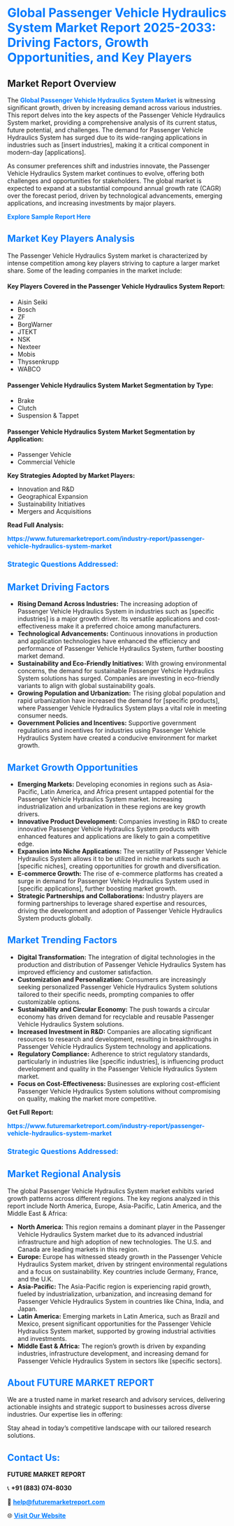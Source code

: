<h1 style="color: #007BFF;">Global Passenger Vehicle Hydraulics System Market Report 2025-2033: Driving Factors, Growth Opportunities, and Key Players</h1>

<section id="overview">
<h2>Market Report Overview</h2>
<p>The <a href="https://www.futuremarketreport.com/industry-report/passenger-vehicle-hydraulics-system-market" style="color: #007BFF; text-decoration: none;"><strong>Global Passenger Vehicle Hydraulics System Market</strong></a> is witnessing significant growth, driven by increasing demand across various industries. This report delves into the key aspects of the Passenger Vehicle Hydraulics System market, providing a comprehensive analysis of its current status, future potential, and challenges. The demand for Passenger Vehicle Hydraulics System has surged due to its wide-ranging applications in industries such as [insert industries], making it a critical component in modern-day [applications].</p>
<p>As consumer preferences shift and industries innovate, the Passenger Vehicle Hydraulics System market continues to evolve, offering both challenges and opportunities for stakeholders. The global market is expected to expand at a substantial compound annual growth rate (CAGR) over the forecast period, driven by technological advancements, emerging applications, and increasing investments by major players.</p>
</section>

<section id="overview">
<p><a href="https://www.futuremarketreport.com/request-sample/reportId=36445" style="color: #007BFF; text-decoration: none;"><strong>Explore Sample Report Here</strong></a></p>
</section>

<section id="key-players">
<h2 style="color: #007BFF;">Market Key Players Analysis</h2>
<p>The Passenger Vehicle Hydraulics System market is characterized by intense competition among key players striving to capture a larger market share. Some of the leading companies in the market include:</p>
<h4>Key Players Covered in the Passenger Vehicle Hydraulics System Report:</h4>
<ul><li>Aisin Seiki</li><li>Bosch</li><li>ZF</li><li>BorgWarner</li><li>JTEKT</li><li>NSK</li><li>Nexteer</li><li>Mobis</li><li>Thyssenkrupp</li><li>WABCO</li></ul>
<h4>Passenger Vehicle Hydraulics System Market Segmentation by Type:</h4>
<ul><li>Brake</li><li>Clutch</li><li>Suspension &amp; Tappet</li></ul>

<h4>Passenger Vehicle Hydraulics System Market Segmentation by Application:</h4>
<ul><li>Passenger Vehicle</li><li>Commercial Vehicle</li></ul>
<p><strong>Key Strategies Adopted by Market Players:</strong></p>
<ul>
<li>Innovation and R&D</li>
<li>Geographical Expansion</li>
<li>Sustainability Initiatives</li>
<li>Mergers and Acquisitions</li>
</ul>
</section>

<section>
<p><strong>Read Full Analysis: </strong></p><a href="https://www.futuremarketreport.com/industry-report/passenger-vehicle-hydraulics-system-market" style="color: #007BFF; text-decoration: none;"><strong>https://www.futuremarketreport.com/industry-report/passenger-vehicle-hydraulics-system-market</strong></a>
<h3 style="color: #007BFF;">Strategic Questions Addressed:</h3>
</section>

<section id="driving-factors">
<h2 style="color: #007BFF;">Market Driving Factors</h2>
<ul>
<li><strong>Rising Demand Across Industries:</strong> The increasing adoption of Passenger Vehicle Hydraulics System in industries such as [specific industries] is a major growth driver. Its versatile applications and cost-effectiveness make it a preferred choice among manufacturers.</li>
<li><strong>Technological Advancements:</strong> Continuous innovations in production and application technologies have enhanced the efficiency and performance of Passenger Vehicle Hydraulics System, further boosting market demand.</li>
<li><strong>Sustainability and Eco-Friendly Initiatives:</strong> With growing environmental concerns, the demand for sustainable Passenger Vehicle Hydraulics System solutions has surged. Companies are investing in eco-friendly variants to align with global sustainability goals.</li>
<li><strong>Growing Population and Urbanization:</strong> The rising global population and rapid urbanization have increased the demand for [specific products], where Passenger Vehicle Hydraulics System plays a vital role in meeting consumer needs.</li>
<li><strong>Government Policies and Incentives:</strong> Supportive government regulations and incentives for industries using Passenger Vehicle Hydraulics System have created a conducive environment for market growth.</li>
</ul>
</section>

<section id="growth-opportunities">
<h2 style="color: #007BFF;">Market Growth Opportunities</h2>
<ul>
<li><strong>Emerging Markets:</strong> Developing economies in regions such as Asia-Pacific, Latin America, and Africa present untapped potential for the Passenger Vehicle Hydraulics System market. Increasing industrialization and urbanization in these regions are key growth drivers.</li>
<li><strong>Innovative Product Development:</strong> Companies investing in R&D to create innovative Passenger Vehicle Hydraulics System products with enhanced features and applications are likely to gain a competitive edge.</li>
<li><strong>Expansion into Niche Applications:</strong> The versatility of Passenger Vehicle Hydraulics System allows it to be utilized in niche markets such as [specific niches], creating opportunities for growth and diversification.</li>
<li><strong>E-commerce Growth:</strong> The rise of e-commerce platforms has created a surge in demand for Passenger Vehicle Hydraulics System used in [specific applications], further boosting market growth.</li>
<li><strong>Strategic Partnerships and Collaborations:</strong> Industry players are forming partnerships to leverage shared expertise and resources, driving the development and adoption of Passenger Vehicle Hydraulics System products globally.</li>
</ul>
</section>

<section id="trending-factors">
<h2 style="color: #007BFF;">Market Trending Factors</h2>
<ul>
<li><strong>Digital Transformation:</strong> The integration of digital technologies in the production and distribution of Passenger Vehicle Hydraulics System has improved efficiency and customer satisfaction.</li>
<li><strong>Customization and Personalization:</strong> Consumers are increasingly seeking personalized Passenger Vehicle Hydraulics System solutions tailored to their specific needs, prompting companies to offer customizable options.</li>
<li><strong>Sustainability and Circular Economy:</strong> The push towards a circular economy has driven demand for recyclable and reusable Passenger Vehicle Hydraulics System solutions.</li>
<li><strong>Increased Investment in R&D:</strong> Companies are allocating significant resources to research and development, resulting in breakthroughs in Passenger Vehicle Hydraulics System technology and applications.</li>
<li><strong>Regulatory Compliance:</strong> Adherence to strict regulatory standards, particularly in industries like [specific industries], is influencing product development and quality in the Passenger Vehicle Hydraulics System market.</li>
<li><strong>Focus on Cost-Effectiveness:</strong> Businesses are exploring cost-efficient Passenger Vehicle Hydraulics System solutions without compromising on quality, making the market more competitive.</li>
</ul>
</section>

<section>
<p><strong>Get Full Report: </strong></p><a href="https://www.futuremarketreport.com/industry-report/passenger-vehicle-hydraulics-system-market" style="color: #007BFF; text-decoration: none;"><strong>https://www.futuremarketreport.com/industry-report/passenger-vehicle-hydraulics-system-market</strong></a>
<h3 style="color: #007BFF;">Strategic Questions Addressed:</h3>
</section>


<section id="regional-analysis">
<h2 style="color: #007BFF;">Market Regional Analysis</h2>
<p>The global Passenger Vehicle Hydraulics System market exhibits varied growth patterns across different regions. The key regions analyzed in this report include North America, Europe, Asia-Pacific, Latin America, and the Middle East & Africa:</p>
<ul>
<li><strong>North America:</strong> This region remains a dominant player in the Passenger Vehicle Hydraulics System market due to its advanced industrial infrastructure and high adoption of new technologies. The U.S. and Canada are leading markets in this region.</li>
<li><strong>Europe:</strong> Europe has witnessed steady growth in the Passenger Vehicle Hydraulics System market, driven by stringent environmental regulations and a focus on sustainability. Key countries include Germany, France, and the U.K.</li>
<li><strong>Asia-Pacific:</strong> The Asia-Pacific region is experiencing rapid growth, fueled by industrialization, urbanization, and increasing demand for Passenger Vehicle Hydraulics System in countries like China, India, and Japan.</li>
<li><strong>Latin America:</strong> Emerging markets in Latin America, such as Brazil and Mexico, present significant opportunities for the Passenger Vehicle Hydraulics System market, supported by growing industrial activities and investments.</li>
<li><strong>Middle East & Africa:</strong> The region’s growth is driven by expanding industries, infrastructure development, and increasing demand for Passenger Vehicle Hydraulics System in sectors like [specific sectors].</li>
</ul>
</section>

<footer>
<h2 style="color: #007BFF;">About FUTURE MARKET REPORT</h2>
<p>We are a trusted name in market research and advisory services, delivering actionable insights and strategic support to businesses across diverse industries. Our expertise lies in offering:</p>

<p>Stay ahead in today’s competitive landscape with our tailored research solutions.</p>

<h2 style="color: #007BFF;">Contact Us:</h2>
<p><strong>FUTURE MARKET REPORT</strong></p>
<p>📞 <strong>+91 (883) 074-8030</strong></p>
<p>📧 <strong><a href="mailto:help@futuremarketreport.com" style="color: #007BFF;">help@futuremarketreport.com</a></strong></p>
<p>🌐 <strong><a href="https://www.futuremarketreport.com/" style="color: #007BFF;">Visit Our Website</a></strong></p>
</footer>